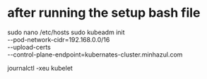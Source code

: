 # after running the setup bash file
sudo nano /etc/hosts
sudo kubeadm init \
  --pod-network-cidr=192.168.0.0/16 \
  --upload-certs \
  --control-plane-endpoint=kubernates-cluster.minhazul.com


journalctl -xeu kubelet